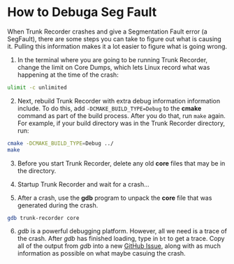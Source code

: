 # How to Debuga Seg Fault

When Trunk Recorder crashes and give a Segmentation Fault error (a SegFault), there are some steps you can take to figure out what is causing it. Pulling this information makes it a lot easier to figure what is going wrong.

1. In the terminal where you are going to be running Trunk Recorder, change the limit on Core Dumps, which lets Linux record what was happening at the time of the crash:
```bash
ulimit -c unlimited
```

2. Next, rebuild Trunk Recorder with extra debug information information include. To do this, add `-DCMAKE_BUILD_TYPE=Debug` to the **cmake** command as part of the build process. After you do that, run `make` again. For example, if your build directory was in the Trunk Recorder directory, run:
```bash
cmake -DCMAKE_BUILD_TYPE=Debug ../
make
```

3. Before you start Trunk Recorder, delete any old **core** files that may be in the directory.

4. Startup Trunk Recorder and wait for a crash...

5. After a crash, use the **gdb** program to unpack the **core** file that was generated during the crash.
```bash
gdb trunk-recorder core
```

6. *gdb* is a powerful debugging platform. However, all we need is a trace of the crash. After *gdb* has finished loading, type in `bt` to get a trace. Copy all of the output from *gdb* into a new [GitHub Issue](https://github.com/robotastic/trunk-recorder/issues/new), along with as much information as possible on what maybe casuing the crash.



